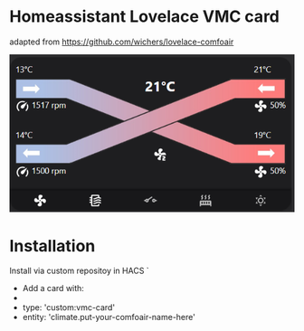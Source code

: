 # Homeassistant Lovelace VMC card

adapted from https://github.com/wichers/lovelace-comfoair

![Image](https://raw.githubusercontent.com/revin34/hass-vmc-card/master/result.png)

# Installation

Install via custom repositoy in HACS
`
* Add a card with:
* 
*   type: 'custom:vmc-card'
*   entity: 'climate.put-your-comfoair-name-here'
